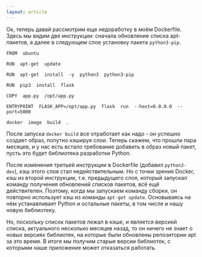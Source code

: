 ```yaml
---
layout: article
---
```


Ок, теперь давай рассмотрим еще недоработку в моём Dockerfile. Здесь мы видим две инструкции: сначала обновление списка apt-пакетов, а далее в следующем слое установку пакета `python3-pip`.

```
FROM  ubuntu

RUN  apt-get  update  

RUN  apt-get  install  -y  python3  python3-pip

RUN  pip3  install  flask

COPY  app.py  /opt/app.py

ENTRYPOINT  FLASK_APP=/opt/app.py  flask  run  --host=0.0.0.0  --port=5000
```

```
docker  image  build  .
```

После запуска `docker build` все отработает как надо - он успешно создает образ, попутно кэшируя слои. Теперь скажем, что прошли пара месяцев, и у нас есть встало требование добавить в образ новый пакет, пусть это будет библиотека разработки Python.

После изменения третьей инструкции в Dockerfile (добавил `python3-dev`), кэш этого слоя стал недействительным. Но с точки зрения Docker, кэш из второй инструкции, т.е. предыдущего слоя, который запускал команду получения обновлений списков пакетов, всё ещё действителен. Поэтому, когда мы запускаем команду сборки, он повторно использует кэш из команды `apt-get update`. Основываясь на нём устанавливает Python и остальные пакеты, в том числе и нашу новую библиотеку. 

Но, поскольку список пакетов лежал в кэше, и является версией списка, актуального несколько месяцев назад, то он ничего не знает о новых версиях библиотек, на которые были обновлены репозитории apt за это время. В итоге мы получим старые версии библиотек, с которыми наше приложение может отказаться работать.
